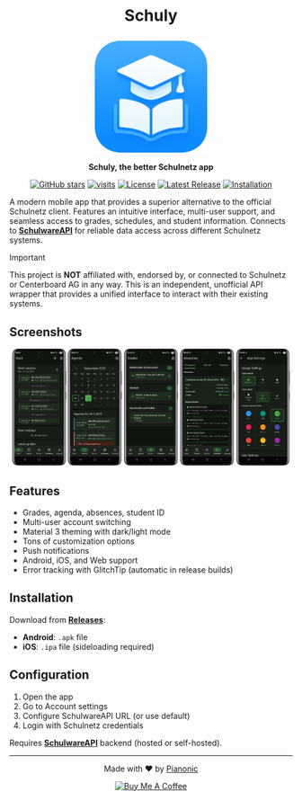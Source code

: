 # <p align="center">Schuly</p>
<p align="center">
  <img src="./assets/app_icon.png" width="200" alt="Schuly Logo">
</p>
<p align="center">
  <strong>Schuly, the better Schulnetz app</strong>
</p>
<p align="center">
  <a href="https://github.com/PianoNic/schuly/stargazers"><img src="https://img.shields.io/github/stars/PianoNic/schuly?style=flat&color=3da8ff" alt="GitHub stars"/></a>
  <a href="https://github.com/PianoNic/schuly"><img src="https://badgetrack.pianonic.ch/badge?tag=schuly&label=visits&color=3da8ff&style=flat" alt="visits"/></a>
  <a href="https://github.com/PianoNic/schuly/blob/main/LICENSE"><img src="https://img.shields.io/github/license/PianoNic/schuly?color=3da8ff" alt="License"/></a>
  <a href="https://github.com/PianoNic/schuly/releases"><img src="https://img.shields.io/github/v/release/PianoNic/schuly?include_prereleases&color=3da8ff&label=Latest%20Release" alt="Latest Release"/></a>
  <a href="#installation"><img src="https://img.shields.io/badge/Selfhost-Instructions-3da8ff.svg" alt="Installation"/></a>
</p>

A modern mobile app that provides a superior alternative to the official Schulnetz client. Features an intuitive interface, multi-user support, and seamless access to grades, schedules, and student information. Connects to **[SchulwareAPI](https://github.com/PianoNic/SchulwareAPI)** for reliable data access across different Schulnetz systems.

> [!IMPORTANT]
> This project is **NOT** affiliated with, endorsed by, or connected to Schulnetz or Centerboard AG in any way. This is an independent, unofficial API wrapper that provides a unified interface to interact with their existing systems.

## Screenshots

<p align="center">
  <img src="./assets/showcase (3).png" width="19%" alt="Screenshot 1">
  <img src="./assets/showcase (2).png" width="19%" alt="Screenshot 2">
  <img src="./assets/showcase (1).png" width="19%" alt="Screenshot 3">
  <img src="./assets/showcase (4).png" width="19%" alt="Screenshot 4">
  <img src="./assets/showcase (5).png" width="19%" alt="Screenshot 5">
</p>

## Features

- Grades, agenda, absences, student ID
- Multi-user account switching
- Material 3 theming with dark/light mode
- Tons of customization options
- Push notifications
- Android, iOS, and Web support
- Error tracking with GlitchTip (automatic in release builds)

## Installation

Download from **[Releases](https://github.com/PianoNic/schuly/releases)**:
- **Android**: `.apk` file
- **iOS**: `.ipa` file (sideloading required)

## Configuration

1. Open the app
2. Go to Account settings
3. Configure SchulwareAPI URL (or use default)
4. Login with Schulnetz credentials

Requires **[SchulwareAPI](https://github.com/PianoNic/SchulwareAPI)** backend (hosted or self-hosted).

---
<p align="center">Made with ❤️ by <a href="https://github.com/Pianonic">Pianonic</a></p>
<p align="center">
  <a href="https://buymeacoffee.com/pianonic"><img src="https://img.shields.io/badge/-buy_me_a%C2%A0coffee-gray?logo=buy-me-a-coffee" alt="Buy Me A Coffee"/></a>
</p>
